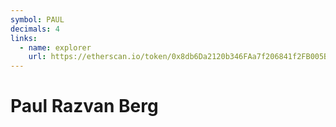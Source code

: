 ```yaml
---
symbol: PAUL
decimals: 4
links:
  - name: explorer
    url: https://etherscan.io/token/0x8db6Da2120b346FAa7f206841f2FB005BBE0DFD8
---
```


# Paul Razvan Berg
